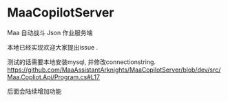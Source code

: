 # MaaCopilotServer
Maa 自动战斗 Json 作业服务端

本地已经实现欢迎大家提出issue .

测试的话需要本地安装mysql, 并修改connectionstring.
https://github.com/MaaAssistantArknights/MaaCopilotServer/blob/dev/src/Maa.Copliot.Api/Program.cs#L17

后面会陆续增加功能
